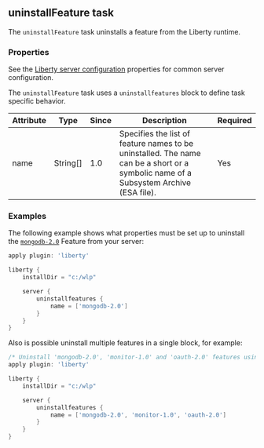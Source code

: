 ## uninstallFeature task
The `uninstallFeature` task uninstalls a feature from the Liberty runtime.

### Properties

See the [Liberty server configuration](libertyExtensions.md#Liberty-server-configuration) properties for common server configuration.

The `uninstallFeature` task uses a `uninstallfeatures` block to define task specific behavior.

| Attribute | Type  | Since | Description | Required |
| --------- | ----- | ----- | ----------- | -------- |
| name | String[] | 1.0 | Specifies the list of feature names to be uninstalled. The name can be a short or a symbolic name of a Subsystem Archive (ESA file). | Yes |

### Examples

The following example shows what properties must be set up to uninstall the [`mongodb-2.0`](https://developer.ibm.com/wasdev/downloads/#asset/features-com.ibm.websphere.appserver.mongodb-2.0)
Feature from your server:

```groovy
apply plugin: 'liberty'

liberty {
    installDir = "c:/wlp"

    server {
        uninstallfeatures {
            name = ['mongodb-2.0']
        }
    }
}
```
Also is possible uninstall multiple features in a single block, for example:
```groovy
/* Uninstall 'mongodb-2.0', 'monitor-1.0' and 'oauth-2.0' features using a single block. */
apply plugin: 'liberty'

liberty {
    installDir = "c:/wlp"

    server {
        uninstallfeatures {
            name = ['mongodb-2.0', 'monitor-1.0', 'oauth-2.0']
        }
    }
}
```
